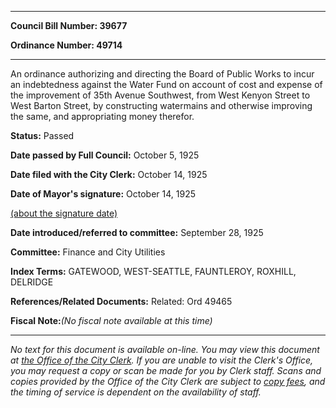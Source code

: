 

********

**Council Bill Number: 39677**
   
**Ordinance Number: 49714**
********

 An ordinance authorizing and directing the Board of Public Works to incur an indebtedness against the Water Fund on account of cost and expense of the improvement of 35th Avenue Southwest, from West Kenyon Street to West Barton Street, by constructing watermains and otherwise improving the same, and appropriating money therefor.

**Status:** Passed
   
**Date passed by Full Council:** October 5, 1925
   
**Date filed with the City Clerk:** October 14, 1925
   
**Date of Mayor's signature:** October 14, 1925
   
[(about the signature date)](/~public/approvaldate.htm)
   
   
   
**Date introduced/referred to committee:** September 28, 1925
   
**Committee:** Finance and City Utilities
   
   
**Index Terms:** GATEWOOD, WEST-SEATTLE, FAUNTLEROY, ROXHILL, DELRIDGE

**References/Related Documents:** Related: Ord 49465

**Fiscal Note:**_(No fiscal note available at this time)_
********

_No text for this document is available on-line. You may view this document at [the Office of the City Clerk](http://www.seattle.gov/leg/clerk/contactUs.htm). If you are unable to visit the Clerk's Office, you may request a copy or scan be made for you by Clerk staff. Scans and copies provided by the Office of the City Clerk are subject to [copy fees](http://clerk.seattle.gov/~public/clerkfees.htm), and the timing of service is dependent on the availability of staff._

